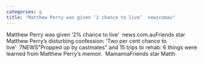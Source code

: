 ```yaml
---
categories: g
title: "Matthew Perry was given ‘2 chance to live’  newscomau"
---
```

Matthew Perry was given ‘2% chance to live’&nbsp;&nbsp;news.com.auFriends star Matthew Perry’s disturbing confession: ‘Two per cent chance to live’&nbsp;&nbsp;7NEWS"Propped up by castmates" and 15 trips to rehab: 6 things were learned from Matthew Perry’s memoir.&nbsp;&nbsp;MamamiaFriends star Matth